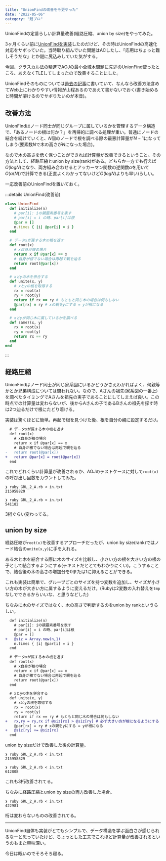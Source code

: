 ```yaml
---
title: "UnionFindの改善を今更やった"
date: "2022-05-06"
category: "競プロ"
---
```

UnionFindの定番らしい計算量改善(経路圧縮、union by size)をやってみた。

3ヶ月くらい前に[UnionFindを実装](/posts/32)したのだけど、その時はUnionFindの高速化対応をサボっていた。当時取り組んでいた問題はACしたし、「応用はちょっと難しそうだな」とか謎に尻込みしていた気がする。

今回、クラスカル法の精進でAOJの最小全域木問題に先述のUnionFind使ったところ、あえなくTLEしてしまったので改善することにした。

UnionFindそのものについては[過去の記事](/posts/32)に書いていて、なんなら改善方法含めてWeb上にわかりやすい情報が山程あるのであえて書かないでおく(書き始めると時間が溶けるのでサボりたいのが本音)。

## 改善方法
UnionFindはノード同士が同じグループに属しているかを管理するデータ構造で、「あるノードの根は何か？」を再帰的に調べる処理が重い。普通にノードの結合を続けていくと、$N$個のノードで根を調べる際の最悪計算量が$N-1$になってしまう(要素数$N$で木の高さが$N$になった場合)。

なので木の高さを低く保つことができれば計算量が改善できるということ。その方法として、経路圧縮とunion by size(rank)がある。どちらか一方でも行えば$O(logN)$になり、両方組み合わせるとアッカーマン関数の逆関数$α$を用いて$O(α(N))$で計算できる(正直よくわかってないけど$O(logN)$よりも早い)らしい。

一応改善前のUnionFindを置いておく。

:::details UnionFind(改善前)

```ruby
class UnionFind
  def initialize(n)
    # par[i]: iの親要素番号を表す
    # par[i] = i の時、par[i]は根
    @par = []
    n.times { |i| @par[i] = i }
  end

  # データxが属する木の根を返す
  def root(x)
    # x自身が根の場合
    return x if @par[x] == x
    # 自身が根でない場合は再起で親を辿る
    return root(@par[x])
  end

  # xとyの木を併合する
  def unite(x, y)
    # xとyの根を取得する
    rx = root(x)
    ry = root(y)
    return if rx == ry # もともと同じ木の場合は何もしない
    @par[rx] = ry # xの親をyにする = yが根になる
  end

  # xとyが同じ木に属しているかを調べる
  def same?(x, y)
    rx = root(x)
    ry = root(y)
    return rx == ry
  end
end
```

:::

## 経路圧縮
UnionFindはノード同士が同じ家系図にいるかどうかさえわかればよく、何親等かとか兄弟構成については問われない。なので、Aさんの祖先(家系図の一番上)を調べたタイミングでAさんを祖先の実子であることにしてしまえば良い。この時点での計算量は変わらないが、後からAさんの子であるBさんの祖先を探す時は2つ辿るだけで根にたどり着ける。

実装は驚くほどに簡単。再起で根を見つけた後、根を自分の親に設定するだけ。

```diff ruby
  # データxが属する木の根を返す
  def root(x)
    # x自身が根の場合
    return x if @par[x] == x
    # 自身が根でない場合は再起で親を辿る
-   return root(@par[x])
+   return @par[x] = root(@par[x])
  end
```

これでどれくらい計算量が改善されるか、AOJのテストケースに対して`root(x)`の呼び出し回数をカウントしてみた。

```bash:before
❯ ruby GRL_2_A.rb < in.txt
215958829
```

```bash:after
❯ ruby GRL_2_A.rb < in.txt
541182
```

3桁ぐらい変わってる。

## union by size
経路圧縮が`root(x)`を改善するアプローチだったが、union by size(rank)ではノード結合の`unite(x,y)`に手を入れる。

ある木と木を結合する際に木のサイズを比較し、小さい方の根を大きい方の根の子として結合するようにする(テキストだととてもわかりにくい)。こうすることで、結合後の木の高さの増加分を0または1に抑えることができる。

これも実装は簡単で、グループごとのサイズを持つ変数を追加し、サイズが小さい方の木が大きい方に属するように変えるだけ。(Rubyは2変数の入れ替えを`tmp`なしでできるからいいな、と思うなどした)

ちなみに木のサイズではなく、木の高さで判断するのをunion by rankというらしい。

```diff ruby
  def initialize(n)
    # par[i]: iの親要素番号を表す
    # par[i] = i の時、par[i]は根
    @par = []
+   @siz = Array.new(n,1)
    n.times { |i| @par[i] = i }
  end

  # データxが属する木の根を返す
  def root(x)
    # x自身が根の場合
    return x if @par[x] == x
    # 自身が根でない場合は再起で親を辿る
    return root(@par[x])
  end

  # xとyの木を併合する
  def unite(x, y)
    # xとyの根を取得する
    rx = root(x)
    ry = root(y)
    return if rx == ry # もともと同じ木の場合は何もしない
+   rx,ry = ry,rx if @siz[rx] > @siz[ry] # 必ず大きい方が根になるようにする
    @par[rx] = ry # xの親をyにする = yが根になる
+   @siz[ry] += @siz[rx]
  end
```

union by sizeだけで改善した後の計算量。

```bash:before
❯ ruby GRL_2_A.rb < in.txt
215958829
```

```bash:after
❯ ruby GRL_2_A.rb < in.txt
612808
```

これも3桁改善されてる。

ちなみに経路圧縮とunion by sizeの両方改善した場合。

```bash:after2
❯ ruby GRL_2_A.rb < in.txt
422981
```

桁は変わらないものの改善されてる。

---
UnionFind自体も実装がとてもシンプルで、データ構造を学ぶ面白さが感じられるなーと思っていたけど、ちょっとした工夫でこれほど計算量が改善されるというのもまた興味深い。

今日は眠いのでそろそろ寝る。